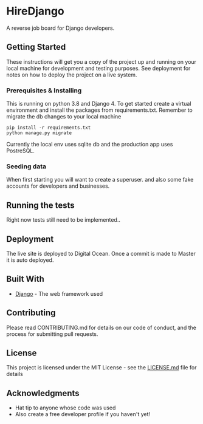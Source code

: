 # HireDjango
A reverse job board for Django developers.

## Getting Started

These instructions will get you a copy of the project up and running on your local machine for development and testing purposes. See deployment for notes on how to deploy the project on a live system.

### Prerequisites & Installing

This is running on python 3.8 and Django 4. To get started create a virtual environment and install the packages from requirements.txt. Remember to migrate the db changes to your local machine

```
pip install -r requirements.txt
python manage.py migrate
```

Currently the local env uses sqlite db and the production app uses PostreSQL.

### Seeding data

When first starting you will want to create a superuser. and also some fake accounts for developers and businesses.

## Running the tests

Right now tests still need to be implemented..

## Deployment

The live site is deployed to Digital Ocean. Once a commit is made to Master it is auto deployed.

## Built With

* [Django](http://www.dropwizard.io/1.0.2/docs/) - The web framework used

## Contributing

Please read CONTRIBUTING.md for details on our code of conduct, and the process for submitting pull requests.

## License

This project is licensed under the MIT License - see the [LICENSE.md](LICENSE.md) file for details

## Acknowledgments

* Hat tip to anyone whose code was used
* Also create a free developer profile if you haven't yet!